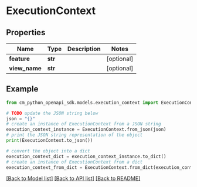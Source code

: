 # ExecutionContext


## Properties

Name | Type | Description | Notes
------------ | ------------- | ------------- | -------------
**feature** | **str** |  | [optional] 
**view_name** | **str** |  | [optional] 

## Example

```python
from cm_python_openapi_sdk.models.execution_context import ExecutionContext

# TODO update the JSON string below
json = "{}"
# create an instance of ExecutionContext from a JSON string
execution_context_instance = ExecutionContext.from_json(json)
# print the JSON string representation of the object
print(ExecutionContext.to_json())

# convert the object into a dict
execution_context_dict = execution_context_instance.to_dict()
# create an instance of ExecutionContext from a dict
execution_context_from_dict = ExecutionContext.from_dict(execution_context_dict)
```
[[Back to Model list]](../README.md#documentation-for-models) [[Back to API list]](../README.md#documentation-for-api-endpoints) [[Back to README]](../README.md)


